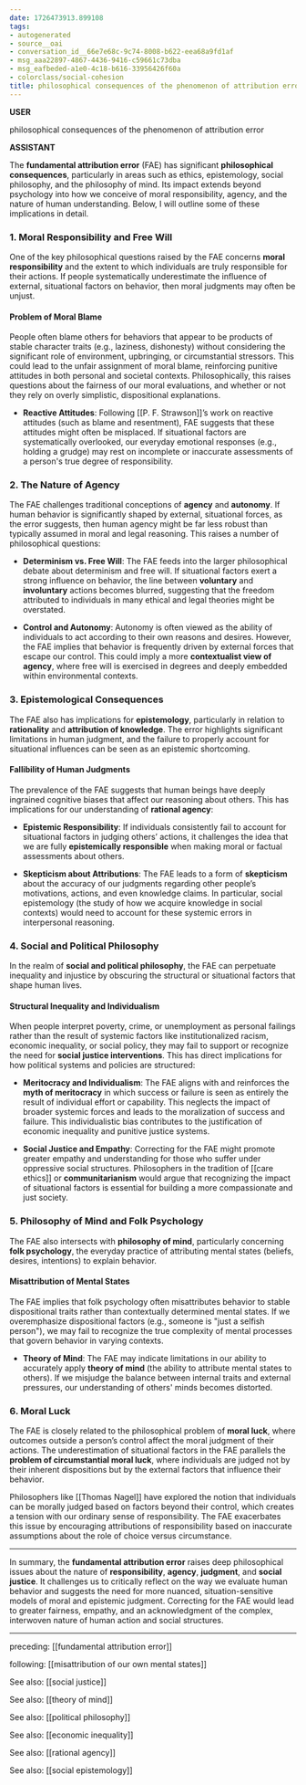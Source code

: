 ```yaml
---
date: 1726473913.899108
tags:
- autogenerated
- source__oai
- conversation_id__66e7e68c-9c74-8008-b622-eea68a9fd1af
- msg_aaa22897-4867-4436-9416-c59661c73dba
- msg_eafbeded-a1e0-4c18-b616-33956426f60a
- colorclass/social-cohesion
title: philosophical consequences of the phenomenon of attribution error
---
```


**USER**

philosophical consequences of the phenomenon of attribution error


**ASSISTANT**

The **fundamental attribution error** (FAE) has significant **philosophical consequences**, particularly in areas such as ethics, epistemology, social philosophy, and the philosophy of mind. Its impact extends beyond psychology into how we conceive of moral responsibility, agency, and the nature of human understanding. Below, I will outline some of these implications in detail.

### 1. **Moral Responsibility and Free Will**
One of the key philosophical questions raised by the FAE concerns **moral responsibility** and the extent to which individuals are truly responsible for their actions. If people systematically underestimate the influence of external, situational factors on behavior, then moral judgments may often be unjust. 

#### Problem of Moral Blame
People often blame others for behaviors that appear to be products of stable character traits (e.g., laziness, dishonesty) without considering the significant role of environment, upbringing, or circumstantial stressors. This could lead to the unfair assignment of moral blame, reinforcing punitive attitudes in both personal and societal contexts. Philosophically, this raises questions about the fairness of our moral evaluations, and whether or not they rely on overly simplistic, dispositional explanations.

- **Reactive Attitudes**: Following [[P. F. Strawson]]’s work on reactive attitudes (such as blame and resentment), FAE suggests that these attitudes might often be misplaced. If situational factors are systematically overlooked, our everyday emotional responses (e.g., holding a grudge) may rest on incomplete or inaccurate assessments of a person's true degree of responsibility.

### 2. **The Nature of Agency**
The FAE challenges traditional conceptions of **agency** and **autonomy**. If human behavior is significantly shaped by external, situational forces, as the error suggests, then human agency might be far less robust than typically assumed in moral and legal reasoning. This raises a number of philosophical questions:

- **Determinism vs. Free Will**: The FAE feeds into the larger philosophical debate about determinism and free will. If situational factors exert a strong influence on behavior, the line between **voluntary** and **involuntary** actions becomes blurred, suggesting that the freedom attributed to individuals in many ethical and legal theories might be overstated.

- **Control and Autonomy**: Autonomy is often viewed as the ability of individuals to act according to their own reasons and desires. However, the FAE implies that behavior is frequently driven by external forces that escape our control. This could imply a more **contextualist view of agency**, where free will is exercised in degrees and deeply embedded within environmental contexts.

### 3. **Epistemological Consequences**
The FAE also has implications for **epistemology**, particularly in relation to **rationality** and **attribution of knowledge**. The error highlights significant limitations in human judgment, and the failure to properly account for situational influences can be seen as an epistemic shortcoming.

#### Fallibility of Human Judgments
The prevalence of the FAE suggests that human beings have deeply ingrained cognitive biases that affect our reasoning about others. This has implications for our understanding of **rational agency**:

- **Epistemic Responsibility**: If individuals consistently fail to account for situational factors in judging others’ actions, it challenges the idea that we are fully **epistemically responsible** when making moral or factual assessments about others.
  
- **Skepticism about Attributions**: The FAE leads to a form of **skepticism** about the accuracy of our judgments regarding other people’s motivations, actions, and even knowledge claims. In particular, social epistemology (the study of how we acquire knowledge in social contexts) would need to account for these systemic errors in interpersonal reasoning.

### 4. **Social and Political Philosophy**
In the realm of **social and political philosophy**, the FAE can perpetuate inequality and injustice by obscuring the structural or situational factors that shape human lives. 

#### Structural Inequality and Individualism
When people interpret poverty, crime, or unemployment as personal failings rather than the result of systemic factors like institutionalized racism, economic inequality, or social policy, they may fail to support or recognize the need for **social justice interventions**. This has direct implications for how political systems and policies are structured:

- **Meritocracy and Individualism**: The FAE aligns with and reinforces the **myth of meritocracy** in which success or failure is seen as entirely the result of individual effort or capability. This neglects the impact of broader systemic forces and leads to the moralization of success and failure. This individualistic bias contributes to the justification of economic inequality and punitive justice systems.

- **Social Justice and Empathy**: Correcting for the FAE might promote greater empathy and understanding for those who suffer under oppressive social structures. Philosophers in the tradition of [[care ethics]] or **communitarianism** would argue that recognizing the impact of situational factors is essential for building a more compassionate and just society.

### 5. **Philosophy of Mind and Folk Psychology**
The FAE also intersects with **philosophy of mind**, particularly concerning **folk psychology**, the everyday practice of attributing mental states (beliefs, desires, intentions) to explain behavior. 

#### Misattribution of Mental States
The FAE implies that folk psychology often misattributes behavior to stable dispositional traits rather than contextually determined mental states. If we overemphasize dispositional factors (e.g., someone is "just a selfish person"), we may fail to recognize the true complexity of mental processes that govern behavior in varying contexts.

- **Theory of Mind**: The FAE may indicate limitations in our ability to accurately apply **theory of mind** (the ability to attribute mental states to others). If we misjudge the balance between internal traits and external pressures, our understanding of others' minds becomes distorted.

### 6. **Moral Luck**
The FAE is closely related to the philosophical problem of **moral luck**, where outcomes outside a person’s control affect the moral judgment of their actions. The underestimation of situational factors in the FAE parallels the **problem of circumstantial moral luck**, where individuals are judged not by their inherent dispositions but by the external factors that influence their behavior.

Philosophers like [[Thomas Nagel]] have explored the notion that individuals can be morally judged based on factors beyond their control, which creates a tension with our ordinary sense of responsibility. The FAE exacerbates this issue by encouraging attributions of responsibility based on inaccurate assumptions about the role of choice versus circumstance.

---

In summary, the **fundamental attribution error** raises deep philosophical issues about the nature of **responsibility**, **agency**, **judgment**, and **social justice**. It challenges us to critically reflect on the way we evaluate human behavior and suggests the need for more nuanced, situation-sensitive models of moral and epistemic judgment. Correcting for the FAE would lead to greater fairness, empathy, and an acknowledgment of the complex, interwoven nature of human action and social structures.


---

preceding: [[fundamental attribution error]]  


following: [[misattribution of our own mental states]]

See also: [[social justice]]


See also: [[theory of mind]]


See also: [[political philosophy]]


See also: [[economic inequality]]


See also: [[rational agency]]


See also: [[social epistemology]]